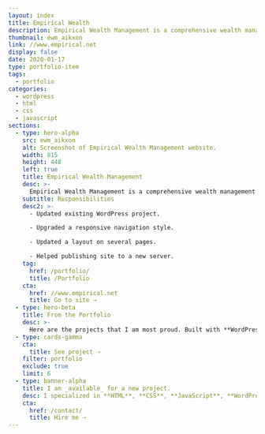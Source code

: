 ```yaml
---
layout: index
title: Empirical Wealth
description: Empirical Wealth Management is a comprehensive wealth management team of experts specializing in investments, tax planning and preparation, financial planning, and estate planning. The website runs on WordPress and WPEngine.
thumbnail: ewm_aikxon
link: //www.empirical.net
display: false
date: 2020-01-17
type: portfolio-item
tags:
  - portfolio
categories:
  - wordpress
  - html
  - css
  - javascript
sections:
  - type: hero-alpha
    src: ewm_aikxon
    alt: Screenshot of Empirical Wealth Management website.
    width: 815
    height: 448
    left: true
    title: Empirical Wealth Management
    desc: >-
      Empirical Wealth Management is a comprehensive wealth management team of experts specializing in investments, tax planning and preparation, financial planning, and estate planning. The website runs on WordPress and WPEngine.
    subtitle: Responsibilities
    desc2: >-
      - Updated existing WordPress project.

      - Upgraded a responsive navigation style.

      - Updated a layout on several pages.

      - Helped publishing site to a new server.
    tag:
      href: /portfolio/
      title: /Portfolio
    cta:
      href: //www.empirical.net
      title: Go to site ⇢
  - type: hero-beta
    title: From the Portfolio
    desc: >-
      Here are the projects that I am most proud. Built with **WordPress**, **Shopify**, **Jekyll**, and **Hugo**, amongst others.
  - type: cards-gamma
    cta:
      title: See project ⇢
    filter: portfolio
    exclude: true
    limit: 6
  - type: banner-alpha
    title: I am _available_ for a new project.
    desc: I specialized in **HTML**, **CSS**, **JavaScript**, **WordPress**, **Shopify**, and **JAMstack** technologies.
    cta:
      href: /contact/
      title: Hire me ⇢
---
```

